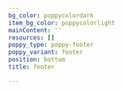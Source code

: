 ```yaml
---
bg_color: poppycolordark
item_bg_color: poppycolorlight
mainContent: ''
resources: []
poppy_type: poppy-footer
poppy_variant: footer
position: bottom
title: footer

---
```

